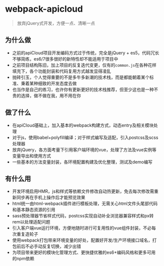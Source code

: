 # webpack-apicloud
> 放弃jQuery式开发，方便一点、清晰一点

## 为什么做
- 之前的apiCloud项目开发编码方式过于传统，完全是jQuery + es5，代码冗长不够简练，es6/7很多很好的新特性却不能适用于项目中
- 之前项目结构陈旧，加上项目的反复迭代变更，仅有的`common.js`在各种花样填充下，各个功能封装和代码复用方式越发显得凌乱
- 抛砖引玉，个人觉得重要的不是多牛多新潮的技术栈，而是都能朝着某个标准、秉着某种细致的开发态度去做
- 也当作是自己的练习，也许你有更新更好的技术栈推荐，但至少这也是一种不贵的选择，做不做在我，用不用在你

## 做了什么
- 在apiCloud基础上，加入基本的webpack构建方式，动态entry及相关模块处理
- 对于js，使用babel+polyfill编译；对于样式编写及适配，引入postcss及scss处理器
- 放弃jQuery，各方面考量下引用客户端环境的vue，处理了方法及vue实例等变量导出和使用方式
- 一些基本的方法变量封装，各环境配置构建及优化整理，测试及demo编写

## 有什么用
- 开发环境启用HMR，js和样式等依赖文件修改自动热更新，免去每次修改需重新同步再在手机上操作后才能预览效果
- html统一由html-webpack插件进行模板处理，无需关心html文件头尾部代码和基本静态资源的引用
- sass预处理器节省样式代码，postcss实现自动补全浏览器兼容样式和px转rem以处理适配问题
- 引入客户端vue运行环境，方便地随时进行可复用性的vue组件封装，不必每次重复造轮子
- 使用webpack打包带来环境变量的好处，配置好开发/生产环境接口域名，打包前后不必手动反复切换，减少出错
- 为项目带来更好的模块化管理方式、更快捷优雅的es6+编码风格和更多可用的npm依赖
